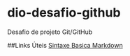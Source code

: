 # dio-desafio-github
Desafio de projeto Git/GitHub

##Links Úteis
[Sintaxe Basica Markdown](https://www.markdownguide.org/)
